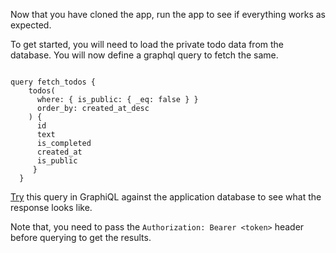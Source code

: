 Now that you have cloned the app, run the app to see if everything works as expected.

To get started, you will need to load the private todo data from the database. You will now define a graphql query to fetch the same.

```

query fetch_todos {
    todos(
      where: { is_public: { _eq: false } }
      order_by: created_at_desc
    ) {
      id
      text
      is_completed
      created_at
      is_public
     }
  }

```

[Try]() this query in GraphiQL against the application database to see what the response looks like. 

Note that, you need to pass the `Authorization: Bearer <token>` header before querying to get the results.